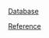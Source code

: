 [Database](http://ec2-34-240-56-82.eu-west-1.compute.amazonaws.com/browser/)

[Reference](https://neo4j.com/docs/cypher-manual/current/)
